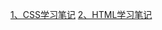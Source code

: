 [1、CSS学习笔记](https://githubfast.com/antidote-for-world/Tasks/blob/3f2ef3ac54a4ed8640368e5c4bb93807985a6c11/%E9%98%B6%E6%AE%B53%E7%AC%94%E8%AE%B0/CSS%E5%AD%A6%E4%B9%A0%E7%AC%94%E8%AE%B0.md)
[2、HTML学习笔记](https://githubfast.com/antidote-for-world/Tasks/blob/b96ce3556eaa11661e7f52288ffb3d5c4a14db27/%E9%98%B6%E6%AE%B53%E7%AC%94%E8%AE%B0/HTML%E5%AD%A6%E4%B9%A0%E7%AC%94%E8%AE%B0.md)
